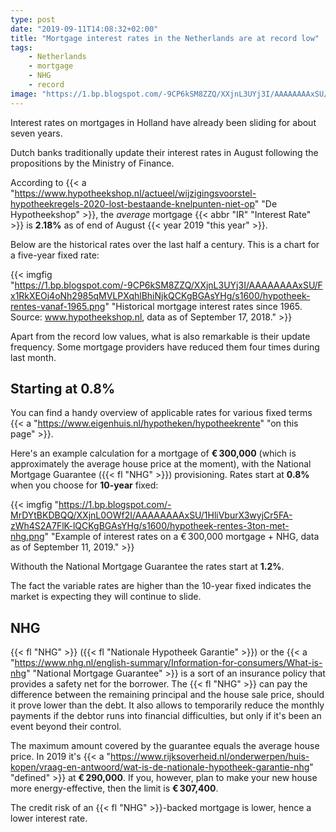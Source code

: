 ```yaml
---
type: post
date: "2019-09-11T14:08:32+02:00"
title: "Mortgage interest rates in the Netherlands are at record low"
tags:
    - Netherlands
    - mortgage
    - NHG
    - record
image: "https://1.bp.blogspot.com/-9CP6kSM8ZZQ/XXjnL3UYj3I/AAAAAAAAxSU/Fx1RkXEOj4oNh2985qMVLPXqhlBhiNjkQCKgBGAsYHg/s1600/hypotheek-rentes-vanaf-1965.png"
---
```


Interest rates on mortgages in Holland have already been sliding for about seven years.

Dutch banks traditionally update their interest rates in August following the propositions by the Ministry of Finance.

According to {{< a "https://www.hypotheekshop.nl/actueel/wijzigingsvoorstel-hypotheekregels-2020-lost-bestaande-knelpunten-niet-op" "De Hypotheekshop" >}}, the *average* mortgage {{< abbr "IR" "Interest Rate" >}} is **2.18%** as of end of August {{< year 2019 "this year" >}}.

<!--more-->

Below are the historical rates over the last half a century. This is a chart for a five-year fixed rate:

{{< imgfig "https://1.bp.blogspot.com/-9CP6kSM8ZZQ/XXjnL3UYj3I/AAAAAAAAxSU/Fx1RkXEOj4oNh2985qMVLPXqhlBhiNjkQCKgBGAsYHg/s1600/hypotheek-rentes-vanaf-1965.png" "Historical mortgage interest rates since 1965. Source: www.hypotheekshop.nl, data as of September 17, 2018." >}}

Apart from the record low values, what is also remarkable is their update frequency. Some mortgage providers have reduced them four times during last month. 

## Starting at 0.8%

You can find a handy overview of applicable rates for various fixed terms {{< a "https://www.eigenhuis.nl/hypotheken/hypotheekrente" "on this page" >}}.

Here's an example calculation for a mortgage of **€ 300,000** (which is approximately the average house price at the moment), with the National Mortgage Guarantee ({{< fl "NHG" >}}) provisioning. Rates start at **0.8%** when you choose for **10-year** fixed: 

{{< imgfig "https://1.bp.blogspot.com/-MrDYtBKDBQQ/XXjnL0OWf2I/AAAAAAAAxSU/1HliVburX3wyjCr5FA-zWh4S2A7FlK-lQCKgBGAsYHg/s1600/hypotheek-rentes-3ton-met-nhg.png" "Example of interest rates on a € 300,000 mortgage + NHG, data as of September 11, 2019." >}}

Withouth the National Mortgage Guarantee the rates start at **1.2%**.

The fact the variable rates are higher than the 10-year fixed indicates the market is expecting they will continue to slide.

## NHG

{{< fl "NHG" >}} ({{< fl "Nationale Hypotheek Garantie" >}}) or the {{< a "https://www.nhg.nl/english-summary/Information-for-consumers/What-is-nhg" "National Mortgage Guarantee" >}} is a sort of an insurance policy that provides a safety net for the borrower. The {{< fl "NHG" >}} can pay the difference between the remaining principal and the house sale price, should it prove lower than the debt. It also allows to temporarily reduce the monthly payments if the debtor runs into financial difficulties, but only if it's been an event beyond their control.

The maximum amount covered by the guarantee equals the average house price. In 2019 it's {{< a "https://www.rijksoverheid.nl/onderwerpen/huis-kopen/vraag-en-antwoord/wat-is-de-nationale-hypotheek-garantie-nhg" "defined" >}} at **€ 290,000**. If you, however, plan to make your new house more energy-effective, then the limit is **€ 307,400**.

The credit risk of an {{< fl "NHG" >}}-backed mortgage is lower, hence a lower interest rate.